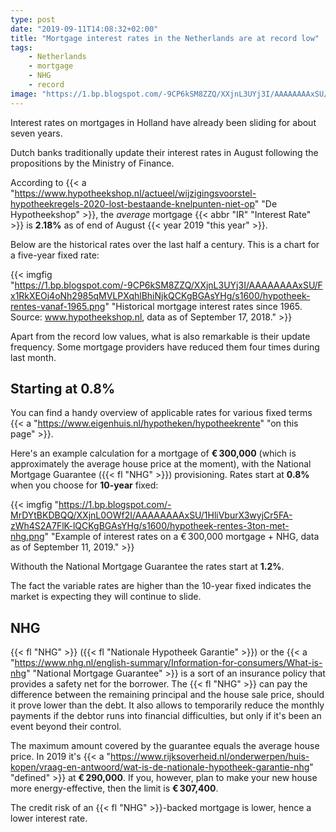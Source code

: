 ```yaml
---
type: post
date: "2019-09-11T14:08:32+02:00"
title: "Mortgage interest rates in the Netherlands are at record low"
tags:
    - Netherlands
    - mortgage
    - NHG
    - record
image: "https://1.bp.blogspot.com/-9CP6kSM8ZZQ/XXjnL3UYj3I/AAAAAAAAxSU/Fx1RkXEOj4oNh2985qMVLPXqhlBhiNjkQCKgBGAsYHg/s1600/hypotheek-rentes-vanaf-1965.png"
---
```


Interest rates on mortgages in Holland have already been sliding for about seven years.

Dutch banks traditionally update their interest rates in August following the propositions by the Ministry of Finance.

According to {{< a "https://www.hypotheekshop.nl/actueel/wijzigingsvoorstel-hypotheekregels-2020-lost-bestaande-knelpunten-niet-op" "De Hypotheekshop" >}}, the *average* mortgage {{< abbr "IR" "Interest Rate" >}} is **2.18%** as of end of August {{< year 2019 "this year" >}}.

<!--more-->

Below are the historical rates over the last half a century. This is a chart for a five-year fixed rate:

{{< imgfig "https://1.bp.blogspot.com/-9CP6kSM8ZZQ/XXjnL3UYj3I/AAAAAAAAxSU/Fx1RkXEOj4oNh2985qMVLPXqhlBhiNjkQCKgBGAsYHg/s1600/hypotheek-rentes-vanaf-1965.png" "Historical mortgage interest rates since 1965. Source: www.hypotheekshop.nl, data as of September 17, 2018." >}}

Apart from the record low values, what is also remarkable is their update frequency. Some mortgage providers have reduced them four times during last month. 

## Starting at 0.8%

You can find a handy overview of applicable rates for various fixed terms {{< a "https://www.eigenhuis.nl/hypotheken/hypotheekrente" "on this page" >}}.

Here's an example calculation for a mortgage of **€ 300,000** (which is approximately the average house price at the moment), with the National Mortgage Guarantee ({{< fl "NHG" >}}) provisioning. Rates start at **0.8%** when you choose for **10-year** fixed: 

{{< imgfig "https://1.bp.blogspot.com/-MrDYtBKDBQQ/XXjnL0OWf2I/AAAAAAAAxSU/1HliVburX3wyjCr5FA-zWh4S2A7FlK-lQCKgBGAsYHg/s1600/hypotheek-rentes-3ton-met-nhg.png" "Example of interest rates on a € 300,000 mortgage + NHG, data as of September 11, 2019." >}}

Withouth the National Mortgage Guarantee the rates start at **1.2%**.

The fact the variable rates are higher than the 10-year fixed indicates the market is expecting they will continue to slide.

## NHG

{{< fl "NHG" >}} ({{< fl "Nationale Hypotheek Garantie" >}}) or the {{< a "https://www.nhg.nl/english-summary/Information-for-consumers/What-is-nhg" "National Mortgage Guarantee" >}} is a sort of an insurance policy that provides a safety net for the borrower. The {{< fl "NHG" >}} can pay the difference between the remaining principal and the house sale price, should it prove lower than the debt. It also allows to temporarily reduce the monthly payments if the debtor runs into financial difficulties, but only if it's been an event beyond their control.

The maximum amount covered by the guarantee equals the average house price. In 2019 it's {{< a "https://www.rijksoverheid.nl/onderwerpen/huis-kopen/vraag-en-antwoord/wat-is-de-nationale-hypotheek-garantie-nhg" "defined" >}} at **€ 290,000**. If you, however, plan to make your new house more energy-effective, then the limit is **€ 307,400**.

The credit risk of an {{< fl "NHG" >}}-backed mortgage is lower, hence a lower interest rate.